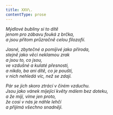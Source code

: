 ```yaml
---
title: XXV\.
contentType: prose
---
```


<section>

_Mýdlové bubliny si to dítě  
jenom pro zábavu fouká z brčka,  
a jsou přitom průzračně celou filozofií._

</section>

<section>

_Jasné, zbytečné a pomíjivé jako příroda,  
stejně jako věci neklamou zrak  
a jsou to, co jsou,  
ve vzdušné a kulaté přesnosti,  
a nikdo, ba ani dítě, co je pouští,  
v nich nehledá víc, než se zdají._

</section>

<section>

_Pár se jich skoro ztrácí v čirém vzduchu.  
Jsou jako vánek míjející květy málem bez doteku,  
a že míjí, víme jen proto,  
že cosi v nás je náhle lehčí  
a přijímá všechno snadněji._

</section>
